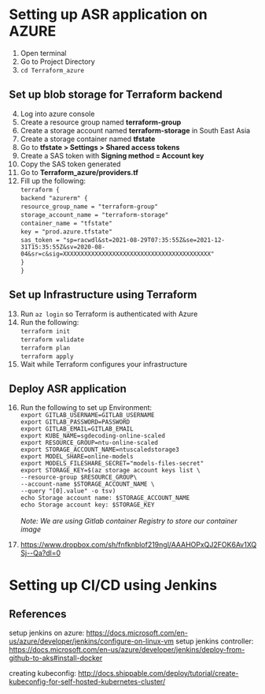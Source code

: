 # Setting up ASR application on AZURE
1. Open terminal
2. Go to Project Directory
3. `cd Terraform_azure`
## Set up blob storage for Terraform backend
4. Log into azure console
5. Create a resource group named **terraform-group**
6. Create a storage account named **terraform-storage** in South East Asia
7. Create a storage container named **tfstate**
8. Go to **tfstate > Settings > Shared access tokens**
9. Create a SAS token with **Signing method = Account key**
10. Copy the SAS token generated
11. Go to **Terraform_azure/providers.tf** 
12. Fill up the following:<br />
`terraform { `<br />
`backend "azurerm" { `<br />
`resource_group_name = "terraform-group"`<br />
`storage_account_name = "terraform-storage"`<br />
`container_name = "tfstate"`<br />
`key = "prod.azure.tfstate"`<br />
`sas_token = "sp=racwdl&st=2021-08-29T07:35:55Z&se=2021-12-31T15:35:55Z&sv=2020-08-04&sr=c&sig=XXXXXXXXXXXXXXXXXXXXXXXXXXXXXXXXXXXXXXXXXX"`<br />
`}`<br />
`}`

## Set up Infrastructure using Terraform
13. Run `az login` so Terraform is authenticated with Azure
14. Run the following: <br/>
`terraform init` <br/>
`terraform validate` <br/>
`terraform plan` <br/>
`terraform apply` <br/>
15. Wait while Terraform configures your infrastructure
 
## Deploy ASR application
16. Run the following to set up Environment: <br />
`export GITLAB_USERNAME=GITLAB_USERNAME`<br />
`export GITLAB_PASSWORD=PASSWORD`<br />
`export GITLAB_EMAIL=GITLAB_EMAIL`<br />
`export KUBE_NAME=sgdecoding-online-scaled`<br />
`export RESOURCE_GROUP=ntu-online-scaled`<br />
`export STORAGE_ACCOUNT_NAME=ntuscaledstorage3`<br />
`export MODEL_SHARE=online-models`<br />
`export MODELS_FILESHARE_SECRET="models-files-secret"`<br />
`export STORAGE_KEY=$(az storage account keys list \`<br />
`--resource-group $RESOURCE_GROUP\`<br />
`--account-name $STORAGE_ACCOUNT_NAME \`<br />
`--query "[0].value" -o tsv)`<br />
`echo Storage account name: $STORAGE_ACCOUNT_NAME`<br />
`echo Storage account key: $STORAGE_KEY`<br /><br>
_Note: We are using Gitlab container Registry to store our container image_

17. https://www.dropbox.com/sh/fnfknblof219ngl/AAAHOPxQJ2FOK6Av1XQSj--Qa?dl=0

# Setting up CI/CD using Jenkins




## References

setup jenkins on azure:
https://docs.microsoft.com/en-us/azure/developer/jenkins/configure-on-linux-vm
setup jenkins controller:
https://docs.microsoft.com/en-us/azure/developer/jenkins/deploy-from-github-to-aks#install-docker

creating kubeconfig:
http://docs.shippable.com/deploy/tutorial/create-kubeconfig-for-self-hosted-kubernetes-cluster/
